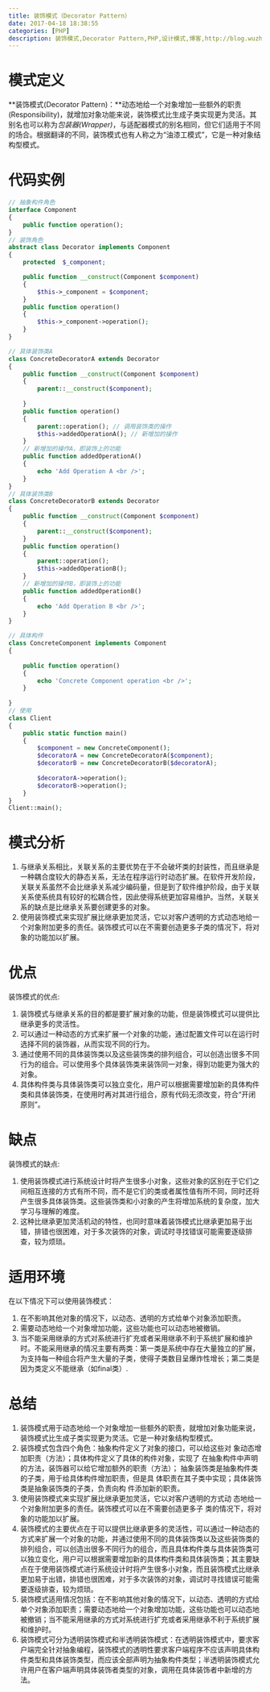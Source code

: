 ```yaml
---
title: 装饰模式（Decorator Pattern）
date: 2017-04-18 18:38:55
categories: [PHP]
description: 装饰模式,Decorator Pattern,PHP,设计模式,博客,http://blog.wuzhiwei.cn,http://wuzhiwei.cn
---
```

# 模式定义

**装饰模式(Decorator Pattern)：**动态地给一个对象增加一些额外的职责(Responsibility)，就增加对象功能来说，装饰模式比生成子类实现更为灵活。其别名也可以称为*包装器(Wrapper)*，与适配器模式的别名相同，但它们适用于不同的场合。根据翻译的不同，装饰模式也有人称之为“油漆工模式”，它是一种对象结构型模式。

# 代码实例

``` php
// 抽象构件角色
interface Component
{
    public function operation();
}
// 装饰角色
abstract class Decorator implements Component
{
    protected  $_component;

    public function __construct(Component $component)
    {
        $this->_component = $component;
    }
    public function operation()
    {
        $this->_component->operation();
    }
}

// 具体装饰类A
class ConcreteDecoratorA extends Decorator
{
    public function __construct(Component $component)
    {
        parent::__construct($component);
 
    }
    public function operation()
    {
        parent::operation(); // 调用装饰类的操作
        $this->addedOperationA(); // 新增加的操作
    }
    // 新增加的操作A，即装饰上的功能
    public function addedOperationA()
    {
        echo 'Add Operation A <br />';
    }
}
// 具体装饰类B
class ConcreteDecoratorB extends Decorator
{
    public function __construct(Component $component)
    {
        parent::__construct($component);
    }
    public function operation()
    {
        parent::operation();
        $this->addedOperationB();
    }
    // 新增加的操作B，即装饰上的功能
    public function addedOperationB()
    {
        echo 'Add Operation B <br />';
    }
}

// 具体构件
class ConcreteComponent implements Component
{
 
    public function operation()
    {
        echo 'Concrete Component operation <br />';
    }
 
}
// 使用
class Client
{
    public static function main()
    {
        $component = new ConcreteComponent();
        $decoratorA = new ConcreteDecoratorA($component);
        $decoratorB = new ConcreteDecoratorB($decoratorA);
 
        $decoratorA->operation();
        $decoratorB->operation();
    }
}
Client::main();
```

# 模式分析

1. 与继承关系相比，关联关系的主要优势在于不会破坏类的封装性，而且继承是一种耦合度较大的静态关系，无法在程序运行时动态扩展。在软件开发阶段，关联关系虽然不会比继承关系减少编码量，但是到了软件维护阶段，由于关联关系使系统具有较好的松耦合性，因此使得系统更加容易维护。当然，关联关系的缺点是比继承关系要创建更多的对象。
2. 使用装饰模式来实现扩展比继承更加灵活，它以对客户透明的方式动态地给一个对象附加更多的责任。装饰模式可以在不需要创造更多子类的情况下，将对象的功能加以扩展。

# 优点

装饰模式的优点:

1. 装饰模式与继承关系的目的都是要扩展对象的功能，但是装饰模式可以提供比继承更多的灵活性。
2. 可以通过一种动态的方式来扩展一个对象的功能，通过配置文件可以在运行时选择不同的装饰器，从而实现不同的行为。
3. 通过使用不同的具体装饰类以及这些装饰类的排列组合，可以创造出很多不同行为的组合。可以使用多个具体装饰类来装饰同一对象，得到功能更为强大的对象。
4. 具体构件类与具体装饰类可以独立变化，用户可以根据需要增加新的具体构件类和具体装饰类，在使用时再对其进行组合，原有代码无须改变，符合“开闭原则”。

# 缺点

装饰模式的缺点:

1. 使用装饰模式进行系统设计时将产生很多小对象，这些对象的区别在于它们之间相互连接的方式有所不同，而不是它们的类或者属性值有所不同，同时还将产生很多具体装饰类。这些装饰类和小对象的产生将增加系统的复杂度，加大学习与理解的难度。
2. 这种比继承更加灵活机动的特性，也同时意味着装饰模式比继承更加易于出错，排错也很困难，对于多次装饰的对象，调试时寻找错误可能需要逐级排查，较为烦琐。

# 适用环境

在以下情况下可以使用装饰模式：

1. 在不影响其他对象的情况下，以动态、透明的方式给单个对象添加职责。
2. 需要动态地给一个对象增加功能，这些功能也可以动态地被撤销。
3. 当不能采用继承的方式对系统进行扩充或者采用继承不利于系统扩展和维护时。不能采用继承的情况主要有两类：第一类是系统中存在大量独立的扩展，为支持每一种组合将产生大量的子类，使得子类数目呈爆炸性增长；第二类是因为类定义不能继承（如final类）.

# 总结

1. 装饰模式用于动态地给一个对象增加一些额外的职责，就增加对象功能来说，装饰模式比生成子类实现更为灵活。它是一种对象结构型模式。
2. 装饰模式包含四个角色：抽象构件定义了对象的接口，可以给这些对 象动态增加职责（方法）；具体构件定义了具体的构件对象，实现了 在抽象构件中声明的方法，装饰器可以给它增加额外的职责（方法）； 抽象装饰类是抽象构件类的子类，用于给具体构件增加职责，但是具 体职责在其子类中实现；具体装饰类是抽象装饰类的子类，负责向构 件添加新的职责。
3. 使用装饰模式来实现扩展比继承更加灵活，它以对客户透明的方式动 态地给一个对象附加更多的责任。装饰模式可以在不需要创造更多子 类的情况下，将对象的功能加以扩展。
4. 装饰模式的主要优点在于可以提供比继承更多的灵活性，可以通过一种动态的 方式来扩展一个对象的功能，并通过使用不同的具体装饰类以及这些装饰类的 排列组合，可以创造出很多不同行为的组合，而且具体构件类与具体装饰类可 以独立变化，用户可以根据需要增加新的具体构件类和具体装饰类；其主要缺 点在于使用装饰模式进行系统设计时将产生很多小对象，而且装饰模式比继承 更加易于出错，排错也很困难，对于多次装饰的对象，调试时寻找错误可能需 要逐级排查，较为烦琐。
5. 装饰模式适用情况包括：在不影响其他对象的情况下，以动态、透明的方式给 单个对象添加职责；需要动态地给一个对象增加功能，这些功能也可以动态地 被撤销；当不能采用继承的方式对系统进行扩充或者采用继承不利于系统扩展 和维护时。
6. 装饰模式可分为透明装饰模式和半透明装饰模式：在透明装饰模式中，要求客 户端完全针对抽象编程，装饰模式的透明性要求客户端程序不应该声明具体构 件类型和具体装饰类型，而应该全部声明为抽象构件类型；半透明装饰模式允 许用户在客户端声明具体装饰者类型的对象，调用在具体装饰者中新增的方法。